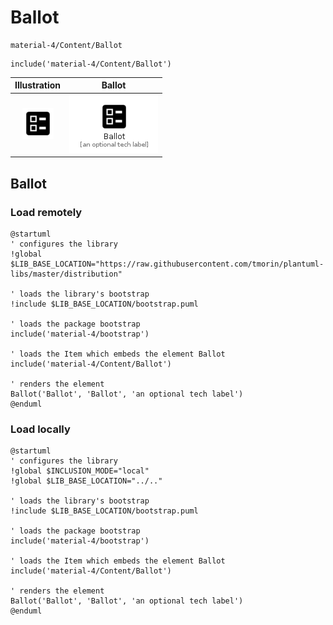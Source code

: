 # Ballot


```text
material-4/Content/Ballot
```

```text
include('material-4/Content/Ballot')
```



| Illustration | Ballot |
| :---: | :---: |
| ![illustration for Illustration](../../material-4/Content/Ballot.png) | ![illustration for Ballot](../../material-4/Content/Ballot.Local.png) |




## Ballot

### Load remotely
```plantuml
@startuml
' configures the library
!global $LIB_BASE_LOCATION="https://raw.githubusercontent.com/tmorin/plantuml-libs/master/distribution"

' loads the library's bootstrap
!include $LIB_BASE_LOCATION/bootstrap.puml

' loads the package bootstrap
include('material-4/bootstrap')

' loads the Item which embeds the element Ballot
include('material-4/Content/Ballot')

' renders the element
Ballot('Ballot', 'Ballot', 'an optional tech label')
@enduml
```

### Load locally
```plantuml
@startuml
' configures the library
!global $INCLUSION_MODE="local"
!global $LIB_BASE_LOCATION="../.."

' loads the library's bootstrap
!include $LIB_BASE_LOCATION/bootstrap.puml

' loads the package bootstrap
include('material-4/bootstrap')

' loads the Item which embeds the element Ballot
include('material-4/Content/Ballot')

' renders the element
Ballot('Ballot', 'Ballot', 'an optional tech label')
@enduml
```

